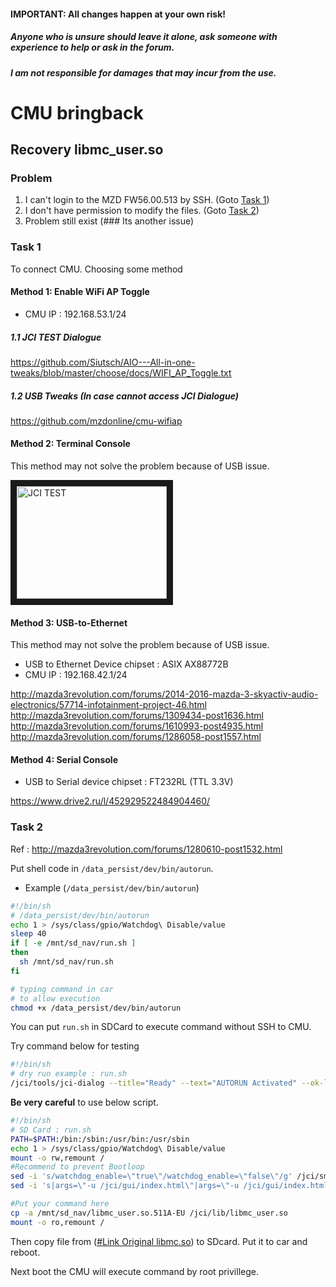 #### IMPORTANT: All changes happen at your own risk!
##### Anyone who is unsure should leave it alone, ask someone with experience to help or ask in the forum.
##### I am not responsible for damages that may incur from the use.

# CMU bringback

## Recovery libmc_user.so

### Problem
1. I can't login to the MZD FW56.00.513 by SSH. (Goto [Task 1](#task-1))
2. I don't have permission to modify the files. (Goto [Task 2](#task-2))
3. Problem still exist (### Its another issue)

### Task 1
To connect CMU. Choosing some method

#### Method 1: Enable WiFi AP Toggle
- CMU IP : 192.168.53.1/24

##### 1.1 JCI TEST Dialogue 
https://github.com/Siutsch/AIO---All-in-one-tweaks/blob/master/choose/docs/WIFI_AP_Toggle.txt

##### 1.2 USB Tweaks (In case cannot access JCI Dialogue)
https://github.com/mzdonline/cmu-wifiap

#### Method 2: Terminal Console

This method may not solve the problem because of USB issue.

<a href="http://www.youtube.com/watch?feature=player_embedded&v=M-iJLuxwfzU" target="_blank"><img src="http://img.youtube.com/vi/M-iJLuxwfzU/0.jpg" alt="JCI TEST" width="240" height="180" border="10" /></a>

#### Method 3: USB-to-Ethernet
This method may not solve the problem because of USB issue.

- USB to Ethernet Device chipset : ASIX AX88772B
- CMU IP : 192.168.42.1/24

http://mazda3revolution.com/forums/2014-2016-mazda-3-skyactiv-audio-electronics/57714-infotainment-project-46.html
http://mazda3revolution.com/forums/1309434-post1636.html
http://mazda3revolution.com/forums/1610993-post4935.html
http://mazda3revolution.com/forums/1286058-post1557.html

#### Method 4: Serial Console
- USB to Serial device chipset : FT232RL (TTL 3.3V)

https://www.drive2.ru/l/452929522484904460/

### Task 2

Ref : http://mazda3revolution.com/forums/1280610-post1532.html

Put shell code in `/data_persist/dev/bin/autorun`.

* Example (`/data_persist/dev/bin/autorun`)

```bash
#!/bin/sh
# /data_persist/dev/bin/autorun
echo 1 > /sys/class/gpio/Watchdog\ Disable/value
sleep 40
if [ -e /mnt/sd_nav/run.sh ]
then
  sh /mnt/sd_nav/run.sh
fi
```

```bash
# typing command in car
# to allow execution
chmod +x /data_persist/dev/bin/autorun
```
You can put `run.sh` in SDCard to execute command without SSH to CMU.

Try command below for testing
```bash
#!/bin/sh
# dry run example : run.sh
/jci/tools/jci-dialog --title="Ready" --text="AUTORUN Activated" --ok-label='OK' --no-cancel
```

**Be very careful** to use below script.

```bash
#!/bin/sh
# SD Card : run.sh
PATH=$PATH:/bin:/sbin:/usr/bin:/usr/sbin
echo 1 > /sys/class/gpio/Watchdog\ Disable/value
mount -o rw,remount /
#Recommend to prevent Bootloop
sed -i 's/watchdog_enable=\"true\"/watchdog_enable=\"false\"/g' /jci/sm/sm.conf
sed -i 's|args=\"-u /jci/gui/index.html\"|args=\"-u /jci/gui/index.html --noWatchdogs\"|g' /jci/sm/sm.conf

#Put your command here
cp -a /mnt/sd_nav/libmc_user.so.511A-EU /jci/lib/libmc_user.so
mount -o ro,remount /
```

Then copy file from ([#Link Original libmc.so]( https://github.com/Siutsch/AIO---All-in-one-tweaks/tree/master/choose/config_org_all/media-order-patching/jci/lib)) to SDcard. Put it to car and reboot.

Next boot the CMU will execute command by root privillege.
